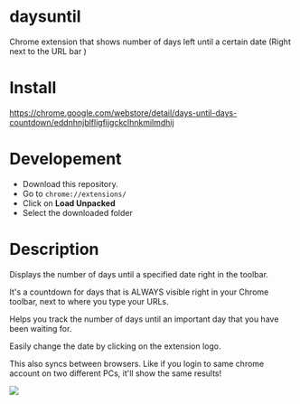 # daysuntil
 Chrome extension that shows number of days left until a certain date (Right next to the URL bar )

# Install
https://chrome.google.com/webstore/detail/days-until-days-countdown/eddnhnjblfligfijgckclhnkmilmdhij

# Developement
- Download this repository.
- Go to `chrome://extensions/`
- Click on **Load Unpacked**
- Select the downloaded folder

# Description
Displays the number of days until a specified date right in the toolbar.

It's a countdown for days that is ALWAYS visible right in your Chrome toolbar, next to where you type your URLs.

Helps you track the number of days until an important day that you have been waiting for.

Easily change the date by clicking on the extension logo.

This also syncs between browsers. Like if you login to same chrome account on two different PCs, it'll show the same results!

![](https://raw.githubusercontent.com/virajvchavan/daysuntil/master/pitch.jpg)
